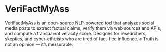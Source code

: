 # VeriFactMyAss
VeriFactMyAss is an open-source NLP-powered tool that analyzes social media posts to extract factual claims, verify them via web sources and APIs, and compute a transparent veracity score. Designed for researchers, skeptics, and cyber-ethicists who are tired of fact-free influence. ✊ Truth is not an opinion — it’s measurable.
